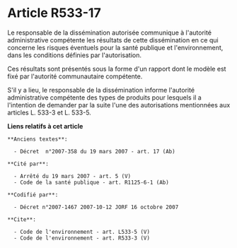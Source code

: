 # Article R533-17

Le responsable de la dissémination autorisée communique à l'autorité administrative compétente les résultats de cette
dissémination en ce qui concerne les risques éventuels pour la santé publique et l'environnement, dans les conditions
définies par l'autorisation. 

Ces résultats sont présentés sous la forme d'un rapport dont le modèle est fixé par l'autorité communautaire compétente. 

S'il y a lieu, le responsable de la dissémination informe l'autorité administrative compétente des types de produits pour
lesquels il a l'intention de demander par la suite l'une des autorisations mentionnées aux articles L. 533-3 et L. 533-5.

**Liens relatifs à cet article**

	**Anciens textes**:

	  - Décret  n°2007-358 du 19 mars 2007 - art. 17 (Ab)

	**Cité par**:

	  - Arrêté du 19 mars 2007 - art. 5 (V)
	  - Code de la santé publique - art. R1125-6-1 (Ab)

	**Codifié par**:

	  - Décret n°2007-1467 2007-10-12 JORF 16 octobre 2007

	**Cite**:

	  - Code de l'environnement - art. L533-5 (V)
	  - Code de l'environnement - art. R533-3 (V)
